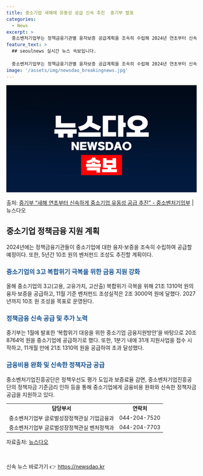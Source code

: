```yaml
---
title: 중소기업 새해에 유동성 공급 신속 추진  중기부 발표
categories:
  - News
excerpt: >
  중소벤처기업부는 정책금융기관별 융자보증 공급계획을 조속히 수립해 2024년 연초부터 신속하게 정책금융을 공급…
feature_text: >
  ## seoulnews 실시간 뉴스 속보입니다.

  중소벤처기업부는 정책금융기관별 융자보증 공급계획을 조속히 수립해 2024년 연초부터 신속하게 정책금융을 공급…
image: '/assets/img/newsdao_breakingnews.jpg'
---
```


![뉴스다오 속보](/assets/img/newsdao_breakingnews.jpg)

<p>출처: <a href="https://newsdao.kr/2887" rel="dofollow">중기부 “새해 연초부터 신속하게 중소기업 유동성 공급 추진” - 중소벤처기업부</a> | 뉴스다오</p>

<h2 data-ke-size="size26">중소기업 정책금융 지원 계획</h2>
<p data-ke-size="size16">2024년에는 정책금융기관들이 중소기업에 대한 융자·보증을 조속히 수립하여 공급할 예정이다. 또한, 5년간 10조 원의 벤처펀드 조성도 추진할 계획이다.</p>

<h3><b><span style="color: #1a5490;">중소기업의 3고 복합위기 극복을 위한 금융 지원 강화</span></b></h3>
<p data-ke-size="size16">올해 중소기업의 3고(고용, 고유가치, 고산출) 복합위기 극복을 위해 21조 1310억 원의 융자·보증을 공급하고, 11월 기준 벤처펀드 조성실적은 2조 3000억 원에 달했다. 2027년까지 10조 원 조성을 목표로 운영된다.</p>

<h3><b><span style="color: #1a5490;">정책금융 신속 공급 및 추가 노력</span></b></h3>
<p data-ke-size="size16">중기부는 1월에 발표한 ‘복합위기 대응을 위한 중소기업 금융지원방안’을 바탕으로 20조 8764억 원을 중소기업에 공급하기로 했다. 또한, 1분기 내에 31개 지원사업을 접수 시작하고, 11개월 만에 21조 1310억 원을 공급하여 초과 달성했다.</p>

<h3><b><span style="color: #1a5490;">금융비용 완화 및 신속한 정책자금 공급</span></b></h3>
<p data-ke-size="size16">중소벤처기업진흥공단은 정책우선도 평가 도입과 보증료율 감면, 중소벤처기업진흥공단의 정책자금 기준금리 인하 등을 통해 중소기업에게 금융비용 완화와 신속한 정책자금 공급을 지원하고 있다.</p>
<table>
	<tbody>
		<tr>
			<td style="text-align: center; height: 17px;"><b>담당부서</b></td>
			<td style="text-align: center; height: 17px;"><b>연락처</b></td>
		</tr>
		<tr>
			<td style="text-align: center; height: 17px;">중소벤처기업부 글로벌성장정책관실 기업금융과</td>
			<td style="text-align: center; height: 17px;">044-204-7520</td>
		</tr>
		<tr>
			<td style="text-align: center; height: 17px;">중소벤처기업부 글로벌성장정책관실 벤처정책과</td>
			<td style="text-align: center; height: 17px;">044-204-7703</td>
		</tr>
	</tbody>
</table>
<p data-ke-size="size16">자료출처: <a href="https://newsdao.kr/2887">뉴스다오</a></p>
<p data-ke-size="size16">&nbsp;</p> 

신속 뉴스 바로가기 👉 <a href="https://newsdao.kr" rel="dofollow">https://newsdao.kr</a>


